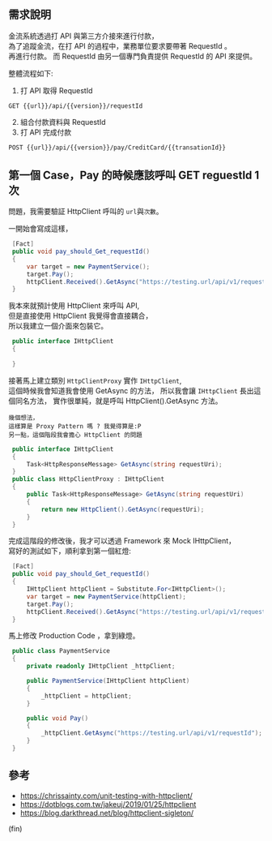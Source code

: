 ﻿# 
## 需求說明 

金流系統透過打 API 與第三方介接來進行付款，  
為了追蹤金流，在打 API 的過程中，業務單位要求要帶著 RequestId 。  
再進行付款。
而 RequestId 由另一個專門負責提供 RequestId 的 API 來提供。

整體流程如下:
1. 打 API 取得 RequestId

```bash
GET {{url}}/api/{{version}}/requestId
```

2. 組合付款資料與 RequestId
3. 打 API 完成付款

```bash
POST {{url}}/api/{{version}}/pay/CreditCard/{{transationId}}
```

## 第一個 Case，Pay 的時候應該呼叫 GET reguestId 1次

問題，我需要驗証 HttpClient 呼叫的 `url`與`次數`。

一開始會寫成這樣，


```csharp
 [Fact]
 public void pay_should_Get_requestId()
 {     
     var target = new PaymentService();
     target.Pay();
     httpClient.Received().GetAsync("https://testing.url/api/v1/requestId");
 }
```

我本來就預計使用 HttpClient 來呼叫 API,  
但是直接使用 HttpClient 我覺得會直接耦合，  
所以我建立一個介面來包裝它。

```csharp
 public interface IHttpClient
 {
     
 }
```

接著馬上建立類別 `HttpClientProxy` 實作 `IHttpClient`,   
這個時候我會知道我會使用 GetAsync 的方法， 
所以我會讓 `IHttpClient` 長出這個同名方法，
實作很單純，就是呼叫  HttpClient().GetAsync 方法。
```text
幾個想法，
這樣算是 Proxy Pattern 嗎 ? 我覺得算是:P
另一點，這個階段我會擔心 HttpClient 的問題
```

```csharp
 public interface IHttpClient
 {
     Task<HttpResponseMessage> GetAsync(string requestUri);
 }
 public class HttpClientProxy : IHttpClient
 {
     public Task<HttpResponseMessage> GetAsync(string requestUri)
     {
         return new HttpClient().GetAsync(requestUri);
     }
 }
```

完成這階段的修改後，我才可以透過 Framework 來 Mock IHttpClient，  
寫好的測試如下，順利拿到第一個紅燈:


```csharp
 [Fact]
 public void pay_should_Get_requestId()
 {
     IHttpClient httpClient = Substitute.For<IHttpClient>();
     var target = new PaymentService(httpClient);
     target.Pay();
     httpClient.Received().GetAsync("https://testing.url/api/v1/requestId");
 }
```

馬上修改 Production Code ，拿到綠燈。

```csharp
 public class PaymentService
 {
     private readonly IHttpClient _httpClient;

     public PaymentService(IHttpClient httpClient)
     {
         _httpClient = httpClient;
     }

     public void Pay()
     {
         _httpClient.GetAsync("https://testing.url/api/v1/requestId");
     }
 }
```

## 參考

- <https://chrissainty.com/unit-testing-with-httpclient/>
- <https://dotblogs.com.tw/jakeuj/2019/01/25/httpclient>
- <https://blog.darkthread.net/blog/httpclient-sigleton/>

(fin)
